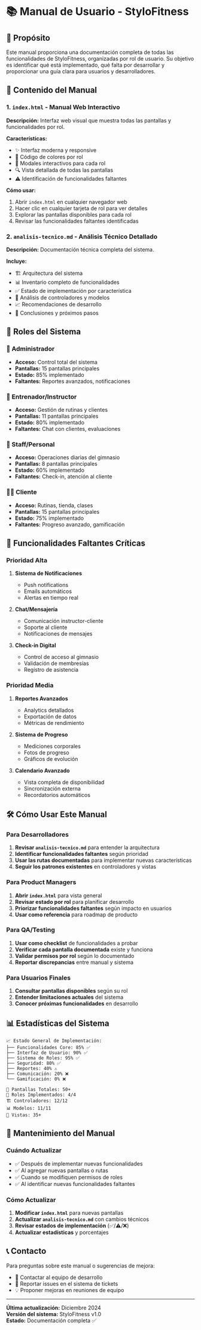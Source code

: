 # 📚 Manual de Usuario - StyloFitness

## 🎯 Propósito

Este manual proporciona una documentación completa de todas las funcionalidades de StyloFitness, organizadas por rol de usuario. Su objetivo es identificar qué está implementado, qué falta por desarrollar y proporcionar una guía clara para usuarios y desarrolladores.

## 📁 Contenido del Manual

### 1. `index.html` - Manual Web Interactivo

**Descripción:** Interfaz web visual que muestra todas las pantallas y funcionalidades por rol.

**Características:**
- ✨ Interfaz moderna y responsive
- 🎨 Código de colores por rol
- 📱 Modales interactivos para cada rol
- 🔍 Vista detallada de todas las pantallas
- ⚠️ Identificación de funcionalidades faltantes

**Cómo usar:**
1. Abrir `index.html` en cualquier navegador web
2. Hacer clic en cualquier tarjeta de rol para ver detalles
3. Explorar las pantallas disponibles para cada rol
4. Revisar las funcionalidades faltantes identificadas

### 2. `analisis-tecnico.md` - Análisis Técnico Detallado

**Descripción:** Documentación técnica completa del sistema.

**Incluye:**
- 🏗️ Arquitectura del sistema
- 📊 Inventario completo de funcionalidades
- ✅ Estado de implementación por característica
- 🔧 Análisis de controladores y modelos
- 📈 Recomendaciones de desarrollo
- 🎯 Conclusiones y próximos pasos

## 👥 Roles del Sistema

### 👑 Administrador
- **Acceso:** Control total del sistema
- **Pantallas:** 15 pantallas principales
- **Estado:** 85% implementado
- **Faltantes:** Reportes avanzados, notificaciones

### 💪 Entrenador/Instructor
- **Acceso:** Gestión de rutinas y clientes
- **Pantallas:** 11 pantallas principales
- **Estado:** 80% implementado
- **Faltantes:** Chat con clientes, evaluaciones

### 👥 Staff/Personal
- **Acceso:** Operaciones diarias del gimnasio
- **Pantallas:** 8 pantallas principales
- **Estado:** 60% implementado
- **Faltantes:** Check-in, atención al cliente

### 🏃‍♂️ Cliente
- **Acceso:** Rutinas, tienda, clases
- **Pantallas:** 15 pantallas principales
- **Estado:** 75% implementado
- **Faltantes:** Progreso avanzado, gamificación

## 🚧 Funcionalidades Faltantes Críticas

### Prioridad Alta
1. **Sistema de Notificaciones**
   - Push notifications
   - Emails automáticos
   - Alertas en tiempo real

2. **Chat/Mensajería**
   - Comunicación instructor-cliente
   - Soporte al cliente
   - Notificaciones de mensajes

3. **Check-in Digital**
   - Control de acceso al gimnasio
   - Validación de membresías
   - Registro de asistencia

### Prioridad Media
1. **Reportes Avanzados**
   - Analytics detallados
   - Exportación de datos
   - Métricas de rendimiento

2. **Sistema de Progreso**
   - Mediciones corporales
   - Fotos de progreso
   - Gráficos de evolución

3. **Calendario Avanzado**
   - Vista completa de disponibilidad
   - Sincronización externa
   - Recordatorios automáticos

## 🛠️ Cómo Usar Este Manual

### Para Desarrolladores
1. **Revisar `analisis-tecnico.md`** para entender la arquitectura
2. **Identificar funcionalidades faltantes** según prioridad
3. **Usar las rutas documentadas** para implementar nuevas características
4. **Seguir los patrones existentes** en controladores y vistas

### Para Product Managers
1. **Abrir `index.html`** para vista general
2. **Revisar estado por rol** para planificar desarrollo
3. **Priorizar funcionalidades faltantes** según impacto en usuarios
4. **Usar como referencia** para roadmap de producto

### Para QA/Testing
1. **Usar como checklist** de funcionalidades a probar
2. **Verificar cada pantalla documentada** existe y funciona
3. **Validar permisos por rol** según lo documentado
4. **Reportar discrepancias** entre manual y sistema

### Para Usuarios Finales
1. **Consultar pantallas disponibles** según su rol
2. **Entender limitaciones actuales** del sistema
3. **Conocer próximas funcionalidades** en desarrollo

## 📊 Estadísticas del Sistema

```
📈 Estado General de Implementación:
├── Funcionalidades Core: 85% ✅
├── Interfaz de Usuario: 90% ✅
├── Sistema de Roles: 95% ✅
├── Seguridad: 80% ✅
├── Reportes: 40% ⚠️
├── Comunicación: 20% ❌
└── Gamificación: 0% ❌

🎯 Pantallas Totales: 50+
👥 Roles Implementados: 4/4
🏗️ Controladores: 12/12
📊 Modelos: 11/11
🎨 Vistas: 35+
```

## 🔄 Mantenimiento del Manual

### Cuándo Actualizar
- ✅ Después de implementar nuevas funcionalidades
- ✅ Al agregar nuevas pantallas o rutas
- ✅ Cuando se modifiquen permisos de roles
- ✅ Al identificar nuevas funcionalidades faltantes

### Cómo Actualizar
1. **Modificar `index.html`** para nuevas pantallas
2. **Actualizar `analisis-tecnico.md`** con cambios técnicos
3. **Revisar estados de implementación** (✅/⚠️/❌)
4. **Actualizar estadísticas** y porcentajes

## 📞 Contacto

Para preguntas sobre este manual o sugerencias de mejora:
- 📧 Contactar al equipo de desarrollo
- 🐛 Reportar issues en el sistema de tickets
- 💡 Proponer mejoras en reuniones de equipo

---

**Última actualización:** Diciembre 2024  
**Versión del sistema:** StyloFitness v1.0  
**Estado:** Documentación completa ✅